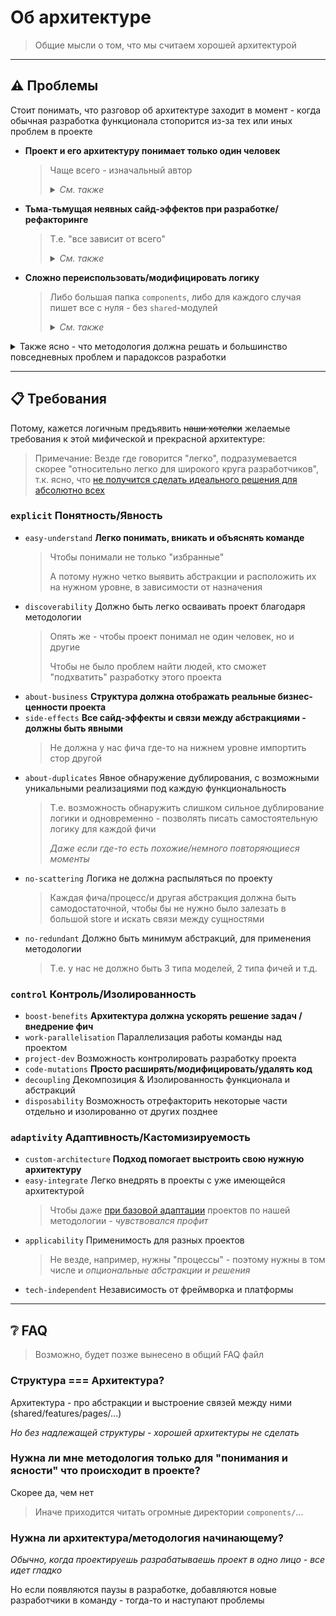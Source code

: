 # Об архитектуре

> Общие мысли о том, что мы считаем хорошей архитектурой
---

## ⚠️ Проблемы
Стоит понимать, что разговор об архитектуре заходит в момент - когда обычная разработка функционала стопорится из-за тех или иных проблем в проекте

- **Проект и его архитектуру понимает только один человек**
  > Чаще всего - изначальный автор
  >
  > <details>
  > <summary><i>См. также</i></summary>
  >
  > - *"Сложно добавить человека в разработку"*
  > - *"На каждую проблему - у каждого свое мнение как обходить" (позавидуем ангуляру)*
  > - *"Не понимаю что происходит в этом большом куске монолита"*
  > - *и т.д.*
  > </details>

- **Тьма-тьмущая неявных сайд-эффектов при разработке/рефакторинге**
  > Т.е. "все зависит от всего"
  >
  > <details>
  > <summary><i>См. также</i></summary>
  >
  > - *"Фича импортит фичу"*
  > - *"Я обновил(а) стор одной страницы, а отвалился функционал на другой"*
  > - *"Логика размазана по всему приложению, и невозможно отследить - где начало, где конец"*
  > - *и т.д.*
  > </details>

- **Сложно переиспользовать/модифицировать логику**
  > Либо большая папка `components`, либо для каждого случая пишет все с нуля - без `shared`-модулей
  >
  > <details>
  > <summary><i>См. также</i></summary>
  >
  > - *"У меня в проекте есть n-реализаций одной и той же бизнес-логики, за что приходится ежедневно расплачиваться"*
  > - *"В проекте есть 6 разных компонентов кнопки/попапа/..."*
  > - *"Свалка хелперов"*
  > - *и т.д.*
  > </details>

<details>
<summary>Также ясно - что методология должна решать и большинство повседневных проблем и парадоксов разработки</summary>

- 🧔 *"Обычно чем меньше команда, тем лучше работает"*
- 👧 *"Идея [изолированных фич] хорошая, но работает полностью - редко"*
- 🧑 *"Не всякий бизнес готов вкладываться в качество и архитектуру, кому-то просто нужны фичи. Т.е. сделал - и забыл"*
- 👴 *"Разработчики сами редко понимают важность архитектуры"*
- 👩 *"Если нельзя хорошо написать, хочется хотя бы легко удалить/отрефакторить полностью какую-то часть"*
- 👱‍♂️ *"У меня все зависит от всего - но я не знаю как сделать лучше"*
</details>


---


## 📋 Требования
Потому, кажется логичным предъявить ~~наши хотелки~~ желаемые требования к этой мифической и прекрасной архитектуре:

> Примечание: Везде где говорится "легко", подразумевается скорее "относительно легко для широкого круга разработчиков", т.к. ясно, что [не получится сделать идеального решения для абсолютно всех](./readme.md)

<!-- TODO Кодовые слова в том числе пригодятся для линтера -->
<!-- TODO Сделать более компактный вид для требований <details>...</details> -->
<!-- TODO
**Goals**: `Discoverability`, `Work parallesisation`, `Control shared abstractions`, `Refactoring`, `AB Tests`, `Integration tests`
- **Principles**: `Decentralization`, `Explicit sharing`, `Co-location`, `Isolation`, `Disposability`
-->

### `explicit` Понятность/Явность
- `easy-understand` **Легко понимать, вникать и объяснять команде**
  > Чтобы понимали не только "избранные"
  >
  > А потому нужно четко выявить абстракции и расположить их на нужном уровне, в зависимости от назначения
- `discoverability` Должно быть легко осваивать проект благодаря методологии
  > Опять же - чтобы проект понимал не один человек, но и другие
  >
  > Чтобы не было проблем найти людей, кто сможет "подхватить" разработку этого проекта
- `about-business` **Структура должна отображать реальные бизнес-ценности проекта**
- `side-effects` **Все сайд-эффекты и связи между абстракциями - должны быть явными**
   > Не должна у нас фича где-то на нижнем уровне импортить стор другой
- `about-duplicates` Явное обнаружение дублирования, с возможными уникальными реализациями под каждую функциональность
   > Т.е. возможность обнаружить слишком сильное дублирование логики и одновременно - позволять писать самостоятельную логику для каждой фичи
   >
   > *Даже если где-то есть похожие/немного повторяющиеся моменты*
- `no-scattering` Логика не должна распыляться по проекту
   > Каждая фича/процесс/и другая абстракция должна быть самодостаточной, чтобы бы не нужно было залезать в большой store и искать связи между сущностями
- `no-redundant` Должно быть минимум абстракций, для применения методологии
   > Т.е. у нас не должно быть 3 типа моделей, 2 типа фичей и т.д.

### `control` Контроль/Изолированность
- `boost-benefits` **Архитектура должна ускорять решение задач / внедрение фич**
- `work-parallelisation` Параллелизация работы команды над проектом
- `project-dev` Возможность контролировать разработку проекта
- `code-mutations` **Просто расширять/модифицировать/удалять код**
- `decoupling` Декомпозиция & Изолированность функционала и абстракций
- `disposability` Возможность отрефакторить некоторые части отдельно и изолированно от других позднее

### `adaptivity` Адаптивность/Кастомизируемость
- `custom-architecture` **Подход помогает выстроить свою нужную архитектуру**
- `easy-integrate` Легко внедрять в проекты с уже имеющейся архитектурой
  > Чтобы даже [при базовой адаптации](https://github.com/feature-sliced/wiki/discussions/22) проектов по нашей методологии - *чувствовался профит*
- `applicability` Применимость для разных проектов
  > Не везде, например, нужны "процессы" - поэтому нужны в том числе и *опциональные абстракции и решения*
- `tech-independent` Независимость от фреймворка и платформы


---


## ❔ FAQ

> Возможно, будет позже вынесено в общий FAQ файл

### Структура === Архитектура?
Архитектура - про абстракции и выстроение связей между ними (shared/features/pages/...)

*Но без надлежащей структуры - хорошей архитектуры не сделать*

### Нужна ли мне методология только для "понимания и ясности" что происходит в проекте?
Скорее да, чем нет

> Иначе приходится читать огромные директории `components/`...

### Нужна ли архитектура/методология начинающему?
*Обычно, когда проектируешь разрабатываешь проект в одно лицо - все идет гладко*

Но если появляются паузы в разработке, добавляются новые разработчики в команду - тогда-то и наступают проблемы
